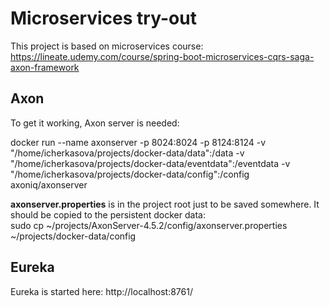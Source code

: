 # Microservices try-out

This project is based on microservices course: https://lineate.udemy.com/course/spring-boot-microservices-cqrs-saga-axon-framework

## Axon
To get it working, Axon server is needed:  

docker run --name axonserver -p 8024:8024 -p 8124:8124 -v "/home/icherkasova/projects/docker-data/data":/data -v "/home/icherkasova/projects/docker-data/eventdata":/eventdata -v "/home/icherkasova/projects/docker-data/config":/config axoniq/axonserver

**axonserver.properties** is in the project root just to be saved somewhere. It should be copied to the persistent docker data:  
sudo cp ~/projects/AxonServer-4.5.2/config/axonserver.properties ~/projects/docker-data/config

## Eureka
Eureka is started here: http://localhost:8761/


